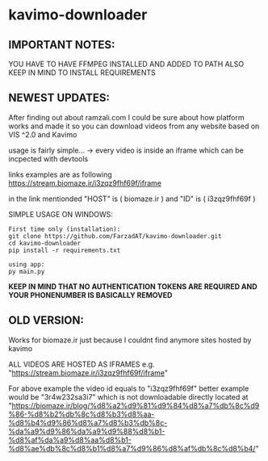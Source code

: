 ﻿# kavimo-downloader

## IMPORTANT NOTES:
YOU HAVE TO HAVE FFMPEG INSTALLED AND ADDED TO PATH
ALSO KEEP IN MIND TO INSTALL REQUIREMENTS

## NEWEST UPDATES:
After finding out about ramzali.com I could be sure about how platform works and made it so you can download videos from any website based on VIS ^2.0 and Kavimo

usage is fairly simple... -> every video is inside an iframe which can be incpected with devtools 

links examples are as following https://stream.biomaze.ir/i3zqz9fhf69f/iframe

in the link mentionded "HOST" is ( biomaze.ir ) and "ID" is ( i3zqz9fhf69f )

SIMPLE USAGE ON WINDOWS:

    First time only (installation):
    git clone https://github.com/FarzadAT/kavimo-downloader.git
    cd kavimo-downloader
    pip install -r requirements.txt

    using app:
    py main.py

**KEEP IN MIND THAT NO AUTHENTICATION TOKENS ARE REQUIRED AND YOUR PHONENUMBER IS BASICALLY REMOVED**







## OLD VERSION:

Works for biomaze.ir just because I couldnt find anymore sites hosted by kavimo

ALL VIDEOS ARE HOSTED AS IFRAMES e.g. "https://stream.biomaze.ir/i3zqz9fhf69f/iframe"

For above example the video id equals to "i3zqz9fhf69f"
better example would be "3r4w232sa3i7" which is not downloadable directly 
located at "https://biomaze.ir/blog/%d8%a2%d9%81%d9%84%d8%a7%db%8c%d9%86-%d8%b2%db%8c%d8%b3%d8%aa-%d8%b4%d9%86%d8%a7%d8%b3%db%8c-%da%a9%d9%86%da%a9%d9%88%d8%b1-%d8%af%da%a9%d8%aa%d8%b1-%d8%ae%db%8c%d8%b1%d8%a7%d9%86%d8%af%db%8c%d8%b4/"



